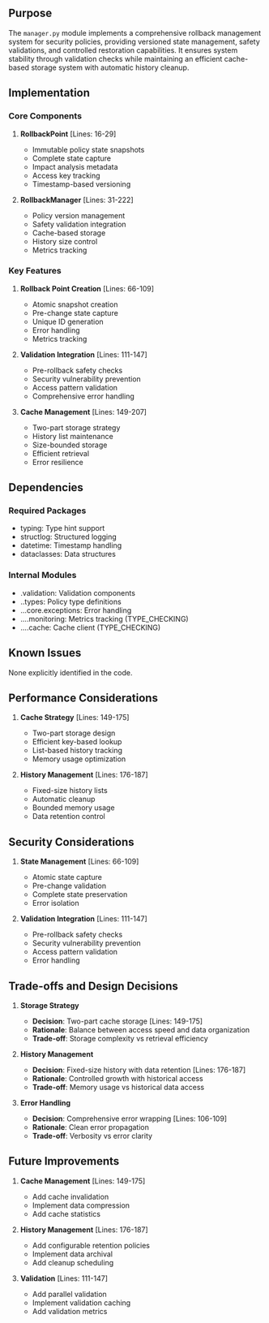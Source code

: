 ## Purpose

The `manager.py` module implements a comprehensive rollback management system for security policies, providing versioned state management, safety validations, and controlled restoration capabilities. It ensures system stability through validation checks while maintaining an efficient cache-based storage system with automatic history cleanup.

## Implementation

### Core Components

1. **RollbackPoint** [Lines: 16-29]

   - Immutable policy state snapshots
   - Complete state capture
   - Impact analysis metadata
   - Access key tracking
   - Timestamp-based versioning

2. **RollbackManager** [Lines: 31-222]
   - Policy version management
   - Safety validation integration
   - Cache-based storage
   - History size control
   - Metrics tracking

### Key Features

1. **Rollback Point Creation** [Lines: 66-109]

   - Atomic snapshot creation
   - Pre-change state capture
   - Unique ID generation
   - Error handling
   - Metrics tracking

2. **Validation Integration** [Lines: 111-147]

   - Pre-rollback safety checks
   - Security vulnerability prevention
   - Access pattern validation
   - Comprehensive error handling

3. **Cache Management** [Lines: 149-207]
   - Two-part storage strategy
   - History list maintenance
   - Size-bounded storage
   - Efficient retrieval
   - Error resilience

## Dependencies

### Required Packages

- typing: Type hint support
- structlog: Structured logging
- datetime: Timestamp handling
- dataclasses: Data structures

### Internal Modules

- .validation: Validation components
- ..types: Policy type definitions
- ...core.exceptions: Error handling
- ....monitoring: Metrics tracking (TYPE_CHECKING)
- ....cache: Cache client (TYPE_CHECKING)

## Known Issues

None explicitly identified in the code.

## Performance Considerations

1. **Cache Strategy** [Lines: 149-175]

   - Two-part storage design
   - Efficient key-based lookup
   - List-based history tracking
   - Memory usage optimization

2. **History Management** [Lines: 176-187]
   - Fixed-size history lists
   - Automatic cleanup
   - Bounded memory usage
   - Data retention control

## Security Considerations

1. **State Management** [Lines: 66-109]

   - Atomic state capture
   - Pre-change validation
   - Complete state preservation
   - Error isolation

2. **Validation Integration** [Lines: 111-147]
   - Pre-rollback safety checks
   - Security vulnerability prevention
   - Access pattern validation
   - Error handling

## Trade-offs and Design Decisions

1. **Storage Strategy**

   - **Decision**: Two-part cache storage [Lines: 149-175]
   - **Rationale**: Balance between access speed and data organization
   - **Trade-off**: Storage complexity vs retrieval efficiency

2. **History Management**

   - **Decision**: Fixed-size history with data retention [Lines: 176-187]
   - **Rationale**: Controlled growth with historical access
   - **Trade-off**: Memory usage vs historical data access

3. **Error Handling**
   - **Decision**: Comprehensive error wrapping [Lines: 106-109]
   - **Rationale**: Clean error propagation
   - **Trade-off**: Verbosity vs error clarity

## Future Improvements

1. **Cache Management** [Lines: 149-175]

   - Add cache invalidation
   - Implement data compression
   - Add cache statistics

2. **History Management** [Lines: 176-187]

   - Add configurable retention policies
   - Implement data archival
   - Add cleanup scheduling

3. **Validation** [Lines: 111-147]
   - Add parallel validation
   - Implement validation caching
   - Add validation metrics
